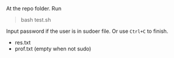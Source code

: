 At the repo folder. 
Run
> bash test.sh

Input password if the user is in sudoer file. Or use ```Ctrl+C``` to finish.

- res.txt
- prof.txt (empty when not sudo)
